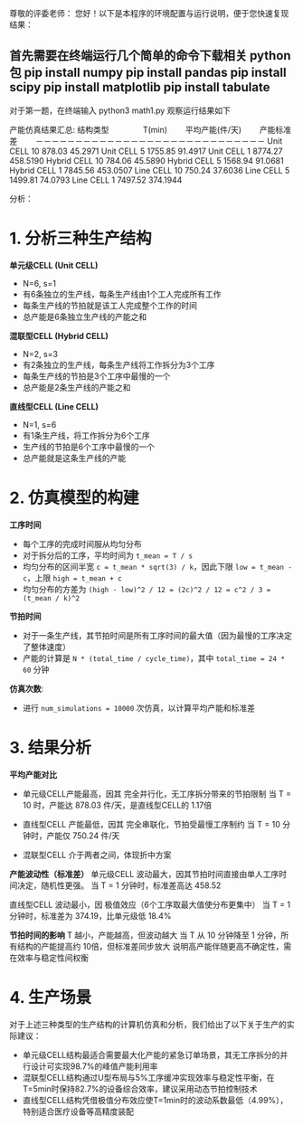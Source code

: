 尊敬的评委老师：
您好！以下是本程序的环境配置与运行说明，便于您快速复现结果：

首先需要在终端运行几个简单的命令下载相关 python 包
pip install numpy
pip install pandas
pip install scipy
pip install matplotlib
pip install tabulate
------------------------------------------------------------
对于第一题，在终端输入 python3 math1.py 观察运行结果如下

产能仿真结果汇总:
结构类型　　　　 T(min)　　 平均产能(件/天)　　 产能标准差　　
－－－－－－－－－－－－－－－－－－－－－－－－－－－－－
Unit CELL             10           878.03          45.2971
Unit CELL              5          1755.85          91.4917
Unit CELL              1          8774.27         458.5190
Hybrid CELL           10           784.06          45.5890
Hybrid CELL            5          1568.94          91.0681
Hybrid CELL            1          7845.56         453.0507
Line CELL             10           750.24          37.6036
Line CELL              5          1499.81          74.0793
Line CELL              1          7497.52         374.1944

分析：
# 1. 分析三种生产结构
**单元级CELL (Unit CELL)**
  - N=6, s=1
  - 有6条独立的生产线，每条生产线由1个工人完成所有工作
  - 每条生产线的节拍就是该工人完成整个工作的时间
  - 总产能是6条独立生产线的产能之和

**混联型CELL (Hybrid CELL)**
  - N=2, s=3
  - 有2条独立的生产线，每条生产线将工作拆分为3个工序
  - 每条生产线的节拍是3个工序中最慢的一个
  - 总产能是2条生产线的产能之和

**直线型CELL (Line CELL)**
  - N=1, s=6
  - 有1条生产线，将工作拆分为6个工序
  - 生产线的节拍是6个工序中最慢的一个
  - 总产能就是这条生产线的产能

# 2. 仿真模型的构建
**工序时间**
  - 每个工序的完成时间服从均匀分布
  - 对于拆分后的工序，平均时间为 `t_mean = T / s`
  - 均匀分布的区间半宽 `c = t_mean * sqrt(3) / k`，因此下限 `low = t_mean - c`，上限 `high = t_mean + c`
  - 均匀分布的方差为 `(high - low)^2 / 12 = (2c)^2 / 12 = c^2 / 3 = (t_mean / k)^2`

**节拍时间**
  - 对于一条生产线，其节拍时间是所有工序时间的最大值（因为最慢的工序决定了整体速度）
  - 产能的计算是 `N * (total_time / cycle_time)`，其中 `total_time = 24 * 60` 分钟

**仿真次数**:
  - 进行 `num_simulations = 10000` 次仿真，以计算平均产能和标准差

# 3. 结果分析
**平均产能对比**
  - 单元级CELL产能最高，因其 完全并行化，无工序拆分带来的节拍限制
        当 T = 10 时，产能达 878.03 件/天，是直线型CELL的 1.17倍

  - 直线型CELL 产能最低，因其 完全串联化，节拍受最慢工序制约
        当 T = 10 分钟时，产能仅 750.24 件/天

  - 混联型CELL 介于两者之间，体现折中方案

**产能波动性（标准差）**
单元级CELL 波动最大，因其节拍时间直接由单人工序时间决定，随机性更强。
    当 T = 1 分钟时，标准差高达 458.52

直线型CELL 波动最小，因 极值效应（6个工序取最大值使分布更集中）
    当 T = 1 分钟时，标准差为 374.19，比单元级低 18.4%

**节拍时间的影响**
T 越小，产能越高，但波动越大
    当 T 从 10 分钟降至 1 分钟，所有结构的产能提高约 10倍，但标准差同步放大
    说明高产能伴随更高不确定性，需在效率与稳定性间权衡

# 4. 生产场景
对于上述三种类型的生产结构的计算机仿真和分析，我们给出了以下关于生产的实际建议：
  - 单元级CELL结构最适合需要最大化产能的紧急订单场景，其无工序拆分的并行设计可实现98.7%的峰值产能利用率
  - 混联型CELL结构通过U型布局与5%工序缓冲实现效率与稳定性平衡，在T=5min时保持82.7%的设备综合效率，建议采用动态节拍控制技术
  - 直线型CELL结构凭借极值分布效应使T=1min时的波动系数最低（4.99%），特别适合医疗设备等高精度装配